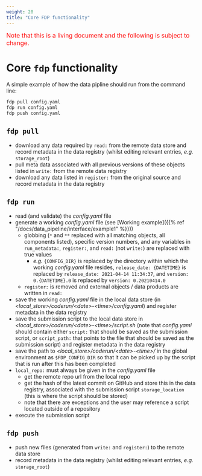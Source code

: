```yaml
---
weight: 20
title: "Core FDP functionality"
---
```


<span style="font-size:12pt; color:red">Note that this is a living document and the following is subject to change.</span>

# Core `fdp` functionality

A simple example of how the data pipline should run from the command line:

```bash
fdp pull config.yaml
fdp run config.yaml
fdp push config.yaml
```

## `fdp pull`

- download any data required by `read:` from the remote data store and record metadata in the data registry (whilst editing relevant entries, *e.g.* `storage_root`)
- pull meta data associated with all previous versions of these objects listed in `write:` from the remote data registry
- download any data listed in `register:` from the original source and record metadata in the data registry

## `fdp run`

- read (and validate) the *config.yaml* file
- generate a working *config.yaml* file (see [Working example]({{% ref "/docs/data_pipeline/interface/example1" %}}))
  - globbing (`*` and `**` replaced with all matching objects, all components listed), specific version numbers, and any variables in `run_metadata:`, `register:`, and `read:` (not `write:`) are replaced with true values
    - *e.g.* `{CONFIG_DIR}` is replaced by the directory within which the working *config.yaml* file resides, `release_date: {DATETIME}` is replaced by `release_date: 2021-04-14 11:34:37`, and `version: 0.{DATETIME}.0` is replaced by `version: 0.20210414.0`
  - `register:` is removed and external objects / data products are written in `read:`
- save the working *config.yaml* file in the local data store (in *<local_store>/coderun/\<date>-\<time>/config.yaml*) and register metadata in the data registry
- save the submission script to the local data store in *<local_store>/coderun/\<date>-\<time>/script.sh* (note that *config.yaml* should contain either `script:` that should be saved as the submission script, or `script_path:` that points to the file that should be saved as the submission script) and register metadata in the data registry
- save the path to *<local_store>/coderun/\<date>-\<time>/* in the global environment as `$FDP_CONFIG_DIR` so that it can be picked up by the script that is run after this has been completed
- `local_repo:` must always be given in the *config.yaml* file
  - get the remote repo url from the local repo
  - get the hash of the latest commit on GitHub and store this in the data registry, associated with the submission script `storage_location` (this is where the script should be stored)
  - note that there are exceptions and the user may reference a script located outside of a repository
- execute the submission script

## `fdp push`

- push new files (generated from `write:` and `register:`) to the remote data store
- record metadata in the data registry (whilst editing relevant entries, *e.g.* `storage_root`)

